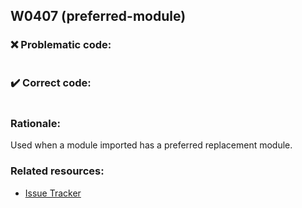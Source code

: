 ## W0407 (preferred-module)

### :x: Problematic code:

```python

```

### :heavy_check_mark: Correct code:

```python

```

### Rationale:

Used when a module imported has a preferred replacement module.

### Related resources:

- [Issue Tracker](https://github.com/PyCQA/pylint/issues?q=is%3Aissue+%22preferred-module%22+OR+%22W0407%22)
